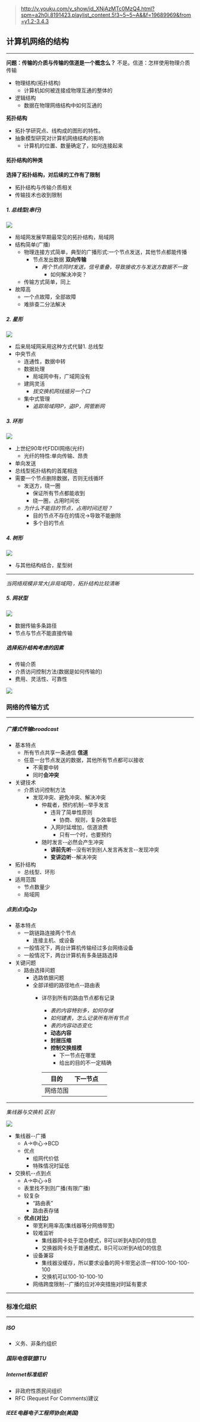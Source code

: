 >http://v.youku.com/v_show/id_XNjAzMTc0MzQ4.html?spm=a2h0j.8191423.playlist_content.5!3~5~5~A&&f=19689969&from=y1.2-3.4.3

## 计算机网络的结构
---
 **问题：传输的介质与传输的信道是一个概念么？**
不是。信道：怎样使用物理介质传输

- 物理结构(拓扑结构)
  - 计算机如何被连接成物理互通的整体的
- 逻辑结构
  - 数据在物理网络结构中如何互通的

 **拓扑结构**
- 拓扑学研究点、线构成的图形的特性。
- 抽象模型研究对计算机网络结构的影响
  - 计算机的位置、数量确定了，如何连接起来

#### 拓扑结构的种类
**选择了拓扑结构，对后续的工作有了限制**
- 拓扑结构与传输介质相关
- 传输技术也收到限制

##### 1. 总线型(串行)

![](assets/markdown-img-paste-20170803213310767.png)

- 局域网发展早期最常见的拓扑结构，局域网
- 结构简单(广播)
  - 物理连接方式简单，典型的广播形式:一个节点发送，其他节点都能传播
    - 节点发出数据 **双向传输**
      - *两个节点同时发送，信号重叠，导致接收方与发送方数据不一致*
        - 如何解决冲突？
  - 传输方式简单，同上
- 故障高
  - 一个点故障，全部故障
  - 难排查二分法解决

##### 2. 星形

![](assets/markdown-img-paste-20170803214036643.png)

- 后来局域网采用这种方式代替1. 总线型
- 中央节点
  - 连通性，数据中转
  - 数据处理
    - 局域网中有，广域网没有
  - 建网灵活
    - *拔交换机网线插另一个口*
  - 集中式管理
    - *追踪局域网IP，盗IP，网管断网*

##### 3. 环形

![](assets/markdown-img-paste-20170803214619845.png)

- 上世纪90年代FDDI网络(光纤)
  - 光纤的特性:单向传输、昂贵
- 单向发送
- 总线型拓扑结构的首尾相连
- 需要一个节点删除数据，否则无线循环
  - 发送方，绕一圈
    - 保证所有节点都能收到
    - 绕一圈，占用时间长
  - *为什么不能目的节点，占用时间还短？*
    - 目的节点不存在的情况→导致不能删除
    - 多个目的节点


##### 4. 树形

![](assets/markdown-img-paste-20170803215733965.png)

- 与其他结构结合，星型树
---
*当网络规模非常大(非局域网)，拓扑结构比较清晰*

##### 5. 网状型

![](assets/markdown-img-paste-20170803215919352.png)

- 数据传输多条路径
- 节点与节点不能直接传输

##### 选择拓扑结构考虑的因素
- 传输介质
- 介质访问控制方法(数据是如何传输的)
- 费用、灵活性、可靠性

![](assets/markdown-img-paste-20170803220231357.png)



### 网络的传输方式
---
##### 广播式传输broadcast
- 基本特点
  - 所有节点共享一条通信 **信道**
  - 任意一台节点发送的数据，其他所有节点都可以接收
    - 不需要中转
    -  同时**会冲突**
- 关键技术
  - 介质访问控制方法
    - 发现冲突、避免冲突、解决冲突
      - 仲裁者，预约机制--举手发言
        - 违背了简单性原则
          - 协商、规则，复杂效率低
        - 入网时延增加，信道浪费
          - 只有一个时，也要预约
      - 随时发言--必然会产生冲突
        -  **讲前先听**--没有听到别人发言再发言--发现冲突
        -  **变讲边听**--解决冲突
- 拓扑结构
  - 总线型、环形
- 适用范围
  - 节点数量少
  - 局域网

##### 点到点式p2p
- 基本特点
  - 一跳链路连接两个节点
    - 连接主机、或设备
  - 一般情况下，两台计算机传输经过多台网络设备
  - 一般情况下，两台计算机有多条链路选择
- 关键问题
  - 路由选择问题
    - 选路依据问题
    - 全部详细的路径地点--路由表
      - 详尽到所有的路由节点都有记录
        -  *表的内容特别多，如何存储*
        -  *如何建表，怎么记录所有所有节点*
        -  *表的内容动态变化*
        - **动态内容**
        - **封层压缩**
        - **控制交换规模**
          - 下一节点在哪里
          - 给出的目的不一定精确

        |   目的   | 下一节点 |     |
        | -------- | -------- | --- |
        | 网络范围 |          |     |


---
*集线器与交换机 区别*

![](assets/markdown-img-paste-20170803230954904.png)

- 集线器--广播
  - A→中心→BCD
  - 优点
    - 组网代价低
    - 特殊情况时延低
- 交换机--点到点
  - A→中心→B
  - 表里找不到则广播(有限广播)
  - 较复杂
    - “路由表”
    - 路由表存储
  - **优点(对比)**
    - 带宽利用率高(集线器等分网络带宽)
    - 较难监听
      - 集线器网卡处于混杂模式，B可以听到A到D的信息
      - 交换器网卡处于普通模式，B只可以听到A给D的信息
    - 设备兼容
      - 集线器没缓存，所以要求设备的网卡带宽必须一样100-100-100-100
      - 交换机可以100-10-100-10
    - 网络跨度限制--广播的应对冲突措施对时延有要求


---
### 标准化组织
---
##### ISO
- 义务、非条约组织

##### 国际电信联盟ITU

##### Internet标准组织
- 非政府性质民间组织
- RFC (Request For Comments)建议

##### IEEE电器电子工程师协会(美国)
